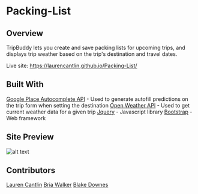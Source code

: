 # Packing-List
## Overview
TripBuddy lets you create and save packing lists for upcoming trips, and displays trip weather based on the trip's destination and travel dates.

Live site: https://laurencantlin.github.io/Packing-List/

## Built With
[Google Place Autocomplete API](https://developers.google.com/places/web-service/autocomplete) - Used to generate autofill predictions on the trip form when setting the destination 
[Open Weather API](https://openweathermap.org/current) - Used to get current weather data for a given trip
[Jquery](https://jquery.com/) - Javascript library
[Bootstrap](https://getbootstrap.com/docs/3.3/) - Web framework

## Site Preview
![alt text]()


## Contributors
[Lauren Cantlin](https://github.com/laurencantlin)
[Bria Walker](https://github.com/briajnae)
[Blake Downes](https://github.com/Bdownes214)